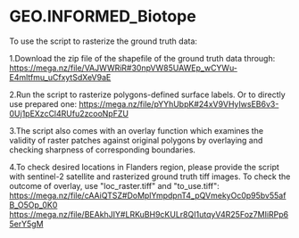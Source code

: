 # GEO.INFORMED_Biotope
To use the script to rasterize the ground truth data:

1.Download the zip file of the shapefile of the ground truth data through: https://mega.nz/file/VAJWWRiR#30npVW85UAWEp_wCYWu-E4mltfmu_uCfxytSdXeV9aE

2.Run the script to rasterize polygons-defined surface labels. Or to directly use prepared one: https://mega.nz/file/pYYhUbpK#24xV9VHyIwsEB6v3-0Uj1pEXzcCl4RUfu2zcooNpFZU

3.The script also comes with an overlay function which examines the validity of raster patches against original polygons by overlaying and checking sharpness of corresponding boundaries.

4.To check desired locations in Flanders region, please provide the script with sentinel-2 satellite and rasterized ground truth tiff images. To check the outcome of overlay, use "loc_raster.tiff" and "to_use.tiff": 
https://mega.nz/file/cAAiQTSZ#DoMplYmpdpnT4_pQVmekyOc0p95bv55afB_O5Op_0K0
https://mega.nz/file/BEAkhJIY#LRKuBH9cKULr8QI1utqyV4R25Foz7MIiRPp65erY5gM

